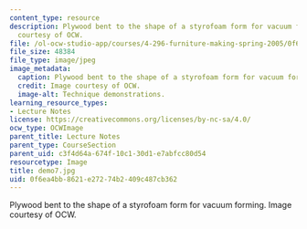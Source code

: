 ```yaml
---
content_type: resource
description: Plywood bent to the shape of a styrofoam form for vacuum forming. Image
  courtesy of OCW.
file: /ol-ocw-studio-app/courses/4-296-furniture-making-spring-2005/0f6ea4bb8621e27274b2409c487cb362_demo7.jpg
file_size: 48384
file_type: image/jpeg
image_metadata:
  caption: Plywood bent to the shape of a styrofoam form for vacuum forming.
  credit: Image courtesy of OCW.
  image-alt: Technique demonstrations.
learning_resource_types:
- Lecture Notes
license: https://creativecommons.org/licenses/by-nc-sa/4.0/
ocw_type: OCWImage
parent_title: Lecture Notes
parent_type: CourseSection
parent_uid: c3f4d64a-674f-10c1-30d1-e7abfcc80d54
resourcetype: Image
title: demo7.jpg
uid: 0f6ea4bb-8621-e272-74b2-409c487cb362
---
```

Plywood bent to the shape of a styrofoam form for vacuum forming. Image courtesy of OCW.